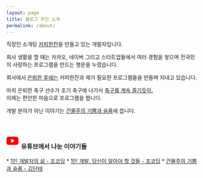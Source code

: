 ```yaml
---
layout: page
title: 블로그 주인 소개
permalink: /about/
---
```


직장인 소개팅 <a id="about-coffee-app" href="https://withcoffee.app?utm_source=jehopage&utm_medium=blog&utm_campaign=v3">커피한잔</a>을 만들고 있는 개발자입니다.

회사 생활을 할 때는 카카오, 네이버 그리고 스타트업들에서 여러 경험을 쌓으며 전국민이 사랑하는 프로그램을 만드는 행운을 누렸습니다.  

회사에서 [은퇴한 후에는](/essay/2021/11/20/프로-개발자와-취미-개발자.html) 커피한잔과 제가 필요한 프로그램들을 만들며 지내고 있습니다.

마치 은퇴한 축구 선수가 조기 축구에 나가서 [축구를 계속 즐기듯이.](/essay/2021/10/20/K리그-프로그래머.html)  
이제는 편안한 마음으로 프로그램을 짭니다.

개발 분야가 아닌 이야기는 <a id="building-blog" href="https://brunch.co.kr/@buildingking?utm_source=jehopage&utm_medium=blog&utm_campaign=v3">건물주의 기쁨과 슬픔</a>에 씁니다.

<br>

<h3><img style="padding-bottom: 5px; padding-right: 3px;" src="/assets/img/youtube.png"> 유튜브에서 나눈 이야기들</h3>
* <a id="about-jocoding-v1" href="https://www.youtube.com/watch?v=L6TNhTNHRIA">1인 개발자의 삶 - 조코딩</a>
* <a id="about-jocoding-v2" href="https://www.youtube.com/watch?v=Z2VXtzFYd1w">1인 개발, 당신이 알아야 할 것들 - 조코딩</a>
* <a id="about-kimdante" href="https://www.youtube.com/watch?v=V68UjWYIw1o">건물주의 기쁨과 슬픔 - 김단테</a>